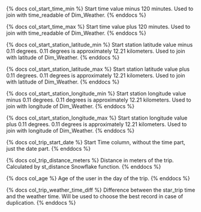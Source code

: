 {% docs col_start_time_min %}
Start time value minus 120 minutes. Used to join with time_readable of Dim_Weather.
{% enddocs %}

{% docs col_start_time_max %}
Start time value plus 120 minutes. Used to join with time_readable of Dim_Weather.
{% enddocs %}

{% docs col_start_station_latitude_min %}
Start station latitude value minus 0.11 degrees. 0.11 degrees is approximately 12.21 kilometers. Used to join with latitude of Dim_Weather.
{% enddocs %}

{% docs col_start_station_latitude_max %}
Start station latitude value plus 0.11 degrees. 0.11 degrees is approximately 12.21 kilometers. Used to join with latitude of Dim_Weather.
{% enddocs %}

{% docs col_start_station_longitude_min %}
Start station longitude value minus 0.11 degrees. 0.11 degrees is approximately 12.21 kilometers. Used to join with longitude of Dim_Weather.
{% enddocs %}

{% docs col_start_station_longitude_max %}
Start station longitude value plus 0.11 degrees. 0.11 degrees is approximately 12.21 kilometers. Used to join with longitude of Dim_Weather.
{% enddocs %}

{% docs col_trip_start_date %}
Start Time column, without the time part, just the date part.
{% enddocs %}

{% docs col_trip_distance_meters %}
Distance in meters of the trip. Calculated by st_distance Snowflake function.
{% enddocs %}

{% docs col_age %}
Age of the user in the day of the trip.
{% enddocs %}

{% docs col_trip_weather_time_diff %}
Difference between the star_trip time and the weather time. Will be used to choose the best record in case of duplication.
{% enddocs %}